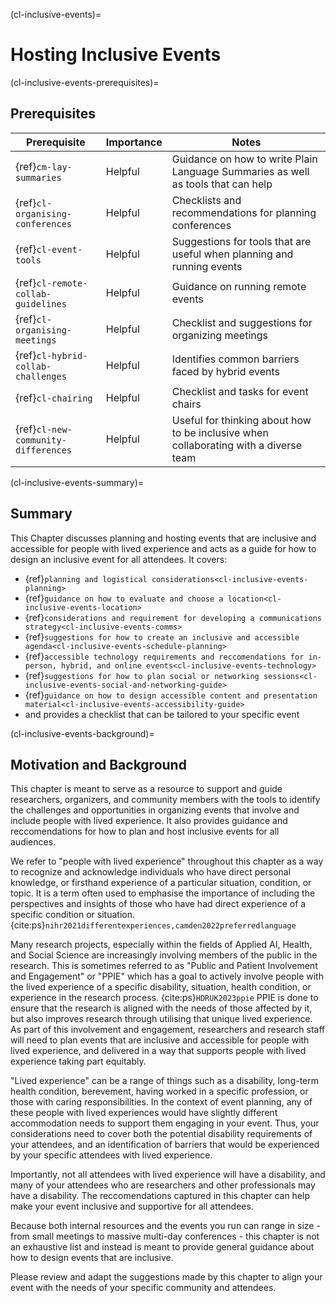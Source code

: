 (cl-inclusive-events)=
# Hosting Inclusive Events

(cl-inclusive-events-prerequisites)=
## Prerequisites

| Prerequisite | Importance | Notes |
| -------------|----------|------|
| {ref}`cm-lay-summaries` | Helpful | Guidance on how to write Plain Language Summaries as well as tools that can help |
| {ref}`cl-organising-conferences` | Helpful | Checklists and recommendations for planning conferences |
| {ref}`cl-event-tools` | Helpful | Suggestions for tools that are useful when planning and running events |
| {ref}`cl-remote-collab-guidelines` | Helpful | Guidance on running remote events |
| {ref}`cl-organising-meetings` | Helpful | Checklist and suggestions for organizing meetings |
| {ref}`cl-hybrid-collab-challenges` | Helpful | Identifies common barriers faced by hybrid events |
| {ref}`cl-chairing` | Helpful | Checklist and tasks for event chairs |
| {ref}`cl-new-community-differences` | Helpful | Useful for thinking about how to be inclusive when collaborating with a diverse team |

(cl-inclusive-events-summary)=
## Summary
This Chapter discusses planning and hosting events that are inclusive and accessible for people with lived experience and acts as a guide for how to design an inclusive event for all attendees. 
It covers: 
- {ref}`planning and logistical considerations<cl-inclusive-events-planning>`
- {ref}`guidance on how to evaluate and choose a location<cl-inclusive-events-location>`
- {ref}`considerations and requirement for developing a communications strategy<cl-inclusive-events-comms>`
- {ref}`suggestions for how to create an inclusive and accessible agenda<cl-inclusive-events-schedule-planning>`
- {ref}`accessible technology requirements and reccomendations for in-person, hybrid, and online events<cl-inclusive-events-technology>`
- {ref}`suggestions for how to plan social or networking sessions<cl-inclusive-events-social-and-networking-guide>`
- {ref}`guidance on how to design accessible content and presentation material<cl-inclusive-events-accessibility-guide>`
- and provides a checklist that can be tailored to your specific event


(cl-inclusive-events-background)=
## Motivation and Background
This chapter is meant to serve as a resource to support and guide researchers, organizers, and community members with the tools to identify the challenges and opportunities in organizing events that involve and include people with lived experience. 
It also provides guidance and reccomendations for how to plan and host inclusive events for all audiences. 

We refer to "people with lived experience" throughout this chapter as a way to recognize and acknowledge individuals who have direct personal knowledge, or firsthand experience of a particular situation, condition, or topic. 
It is a term often used to emphasise the importance of including the perspectives and insights of those who have had direct experience of a specific condition or situation. {cite:ps}`nihr2021differentexperiences,camden2022preferredlanguage`

Many research projects, especially within the fields of Applied AI, Health, and Social Science are increasingly involving members of the public in the research. 
This is sometimes referred to as "Public and Patient Involvement and Engagement" or "PPIE" which has a goal to actively involve people with the lived experience of a specific disability, situation, health condition, or experience in the research process. {cite:ps}`HDRUK2023ppie`
PPIE is done to ensure that the research is aligned with the needs of those affected by it, but also improves research through utilising that unique lived experience. 
As part of this involvement and engagement, researchers and research staff will need to plan events that are inclusive and accessible for people with lived experience, and delivered in a way that supports people with lived experience taking part equitably. 

"Lived experience" can be a range of things such as a disability, long-term health condition, berevement, having worked in a specific profession, or those with caring responsibilities.
In the context of event planning, any of these people with lived experiences would have slightly different accommodation needs to support them engaging in your event. 
Thus, your considerations need to cover both the potential disability requirements of your attendees, and an identification of barriers that would be experienced by your specific attendees with lived experience. 

Importantly, not all attendees with lived experience will have a disability, and many of your attendees who are researchers and other professionals may have a disability. 
The reccomendations captured in this chapter can help make your event inclusive and supportive for all attendees. 

Because both internal resources and the events you run can range in size - from small meetings to massive multi-day conferences - this chapter is not an exhaustive list and instead is meant to provide general guidance about how to design events that are inclusive. 

Please review and adapt the suggestions made by this chapter to align your event with the needs of your specific community and attendees. 



